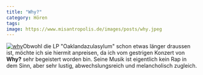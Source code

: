 ```yaml
---
title: "Why?"
category: Hören
tags: 
image: https://www.misantropolis.de/images/posts/why.jpeg
---
```


[![](http://www.misantropolis.de/wp-content/uploads/2008/04/why.jpeg "why")](http://www.misantropolis.de/wp-content/uploads/2008/04/why.jpeg)Obwohl die LP "Oaklandazulasylum" schon etwas länger draussen ist, möchte ich sie hiermit anpreisen, da ich vom gestrigen Konzert von **Why?** sehr begeistert worden bin. Seine Musik ist eigentlich kein Rap in dem Sinn, aber sehr lustig, abwechslungsreich und melancholisch zugleich.